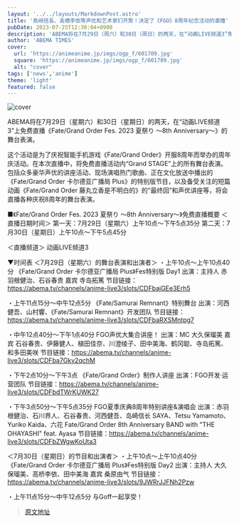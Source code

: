 ```yaml
---
layout: '../../layouts/MarkdownPost.astro'
title: '島﨑信長、高橋李依等声优和艺术家们齐聚！决定了《FGO》8周年纪念活动的直播'
pubDate: 2023-07-25T12:30:04+0900
description: 'ABEMA将在7月29日（周六）和30日（周日）的两天，在“动画LIVE频道3”免费直播《Fate/Grand Order Fes. 2023 夏祭り ～8th Anniversary～》的舞台。【直播】《Fate/Grand Order Fes. 2023 夏祭り...'
author: 'ABEMA TIMES'
cover:
  url: 'https://animeanime.jp/imgs/ogp_f/601709.jpg'
  square: 'https://animeanime.jp/imgs/ogp_f/601709.jpg'
  alt: "cover"
tags: ['news','anime']
theme: 'light'
featured: false
---
```

![cover](https://animeanime.jp/imgs/ogp_f/601709.jpg)

ABEMA将在7月29日（星期六）和30日（星期日）的两天，在“动画LIVE频道3”上免费直播《Fate/Grand Order Fes. 2023 夏祭り ～8th Anniversary～》的舞台表演。

这个活动是为了庆祝智能手机游戏《Fate/Grand Order》开服8周年而举办的周年庆活动。在本次直播中，将免费直播活动内“Grand STAGE”上的所有舞台表演。包括众多豪华声优的讲座活动、现场演唱热门歌曲、正在文化放送中播出的《Fate/Grand Order 卡尔德亚广播局 Plus》的特别版节目，以及备受关注的短篇动画《Fate/Grand Order 藤丸立香是不明白的》的“最终回”和声优讲座等，将会直播各种庆祝8周年的舞台表演。

■《Fate/Grand Order Fes. 2023 夏祭り ～8th Anniversary～》免费直播概要
＜直播日期时间＞
第一天：7月29日（星期六）上午10点～下午5点35分
第二天：7月30日（星期日）上午10点～下午5点45分

＜直播频道＞
动画LIVE频道3

▼时间表
＜7月29日（星期六）的舞台表演和出演者＞
・上午10点～上午10点40分 《Fate/Grand Order 卡尔德亚广播局 Plus》Fes特别版 Day1
出演：主持人 赤羽根健治、石谷春贵  嘉宾 寺岛拓篤
节目链接：<a href="https://abema.tv/channels/anime-live3/slots/CDFbajGEe3Erh5?utm_campaign=others_times_10088726_ap_free_slots_CDFbajGEe3Erh5&amp;utm_medium=web&amp;utm_source=abematimes">https://abema.tv/channels/anime-live3/slots/CDFbajGEe3Erh5</a>

・上午11点15分～中午12点5分 《Fate/Samurai Remnant》特别舞台
出演：河西健吾、山村響、《Fate/Samurai Remnant》开发团队
节目链接：<a href="https://abema.tv/channels/anime-live3/slots/CDFbaRXSMntpg7?utm_campaign=others_times_10088726_ap_free_slots_CDFbaRXSMntpg7&amp;utm_medium=web&amp;utm_source=abematimes">https://abema.tv/channels/anime-live3/slots/CDFbaRXSMntpg7</a>

・中午12点40分～下午1点40分 FGO声优大集合讲座！
出演：MC 大久保瑠美
嘉宾 石谷春贵、伊藤健人、植田佳奈、川澄绫子、田中美海、鹤冈聪、寺岛拓篤、和多田美咲
节目链接：<a href="https://abema.tv/channels/anime-live3/slots/CDFba7Gkv2qchM?utm_campaign=others_times_10088726_ap_free_slots_CDFba7Gkv2qchM&amp;utm_medium=web&amp;utm_source=abematimes">https://abema.tv/channels/anime-live3/slots/CDFba7Gkv2qchM</a>

・下午2点10分～下午3点 《Fate/Grand Order》制作人讲座
出演：FGO开发·运营团队
节目链接：<a href="https://abema.tv/channels/anime-live3/slots/CDFbdTWrKUWK27?utm_campaign=others_times_10088726_ap_free_slots_CDFbdTWrKUWK27&amp;utm_medium=web&amp;utm_source=abematimes">https://abema.tv/channels/anime-live3/slots/CDFbdTWrKUWK27</a>

・下午3点50分～下午5点35分 FGO夏季庆典8周年特别讲座&演唱会
出演：赤羽根健治、石川界人、石谷春贵、河西健吾、岛崎信长
SAYA、Tetsu Yamamoto、Yuriko Kaida、六花
Fate/Grand Order 8th Anniversary BAND with "THE OHAYASHI" feat. Ayasa
节目链接：<a href="https://abema.tv/channels/anime-live3/slots/CDFbZWgwKoUta3?utm_campaign=others_times_10088726_ap_free_slots_CDFbZWgwKoUta3&amp;utm_medium=web&amp;utm_source=abematimes">https://abema.tv/channels/anime-live3/slots/CDFbZWgwKoUta3</a>

＜7月30日（星期日）的节目和出演者＞
・上午10点～上午10点40分 《Fate/Grand Order 卡尔德亚广播局 Plus》Fes特别版 Day2
出演：主持人 大久保瑠美、高桥李依、田中美海  嘉宾 桑原由气
节目链接：<a href="https://abema.tv/channels/anime-live3/slots/9JWRrJJFNh2Pzw?utm_campaign=others_times_10088726_ap_free_slots_9JWRrJJFNh2Pzw&amp;utm_medium=web&amp;utm_source=abematimes">https://abema.tv/channels/anime-live3/slots/9JWRrJJFNh2Pzw</a>

・上午11点15分～中午12点5分 与Goff一起享受！

>[原文地址](https://animeanime.jp/article/2023/07/25/78810.html)  